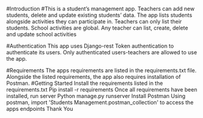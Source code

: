 #Introduction
#This is a student’s management app. Teachers can add new students, delete and update existing students’ data. The app lists students alongside activities they can participate in. Teachers can only list their students. School activities are global. Any teacher can list, create, delete and update school activities

#Authentication
This app uses Django-rest Token authentication to authenticate its users. Only authenticated users-teachers are allowed to use the app.
 
#Requirements
The apps requirements are listed in the requirements.txt file. Alongside the listed requirements, the app also requires installation of Postman. 
#Getting Started
Install the requirements listed in the requirements.txt
	Pip install -r requirements
Once all requirements have been installed, run server
	Python manage.py runserver
Install Postman
Using postman, import 'Students Management.postman_collection' to access the apps endpoints
Thank You
